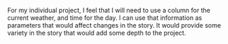 For my individual project, I feel that I will need to use a column for the current weather, and time for the day. I can use that information as parameters that would affect changes in the story. It would provide some variety in the story that would add some depth to the project.
